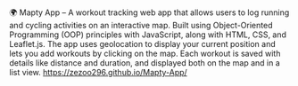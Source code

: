 🌍 Mapty App – A workout tracking web app that allows users to log running and cycling activities on an
interactive map. Built using Object-Oriented Programming (OOP) principles with JavaScript, along with
HTML, CSS, and Leaflet.js. The app uses geolocation to display your current position and lets you add
workouts by clicking on the map. Each workout is saved with details like distance and duration, and
displayed both on the map and in a list view.
https://zezoo296.github.io/Mapty-App/
